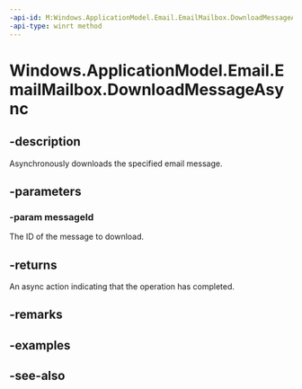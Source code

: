 ----api-id: M:Windows.ApplicationModel.Email.EmailMailbox.DownloadMessageAsync(System.String)
-api-type: winrt method
---<!-- Method syntaxpublic Windows.Foundation.IAsyncAction DownloadMessageAsync(System.String messageId)--># Windows.ApplicationModel.Email.EmailMailbox.DownloadMessageAsync## -descriptionAsynchronously downloads the specified email message.## -parameters### -param messageIdThe ID of the message to download.## -returnsAn async action indicating that the operation has completed.## -remarks## -examples## -see-also